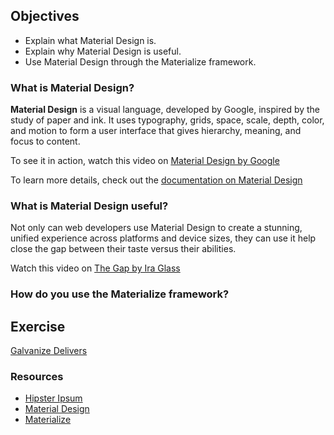 ## Objectives

- Explain what Material Design is.
- Explain why Material Design is useful.
- Use Material Design through the Materialize framework.

### What is Material Design?

**Material Design** is a visual language, developed by Google, inspired by the study of paper and ink. It uses typography, grids, space, scale, depth, color, and motion to form a user interface that gives hierarchy, meaning, and focus to content.

To see it in action, watch this video on [Material Design by Google](https://www.youtube.com/watch?v=Q8TXgCzxEnw)

To learn more details, check out the [documentation on Material Design](https://www.google.com/design/spec/what-is-material/environment.html)

### What is Material Design useful?

Not only can web developers use Material Design to create a stunning, unified experience across platforms and device sizes, they can use it help close the gap between their taste versus their abilities.

Watch this video on [The Gap by Ira Glass](https://www.youtube.com/watch?v=3ResTHKVxf4)

### How do you use the Materialize framework?


## Exercise

[Galvanize Delivers](https://github.com/gSchool/galvanize-delivers/)

### Resources

- [Hipster Ipsum](http://hipsum.co/)
- [Material Design](https://www.google.com/design/spec/material-design/introduction.html)
- [Materialize](http://materializecss.com/)
